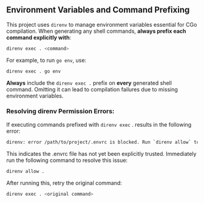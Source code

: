 ## Environment Variables and Command Prefixing

This project uses `direnv` to manage environment variables essential for CGo compilation.
When generating any shell commands, **always prefix each command explicitly with**:

```bash
direnv exec . <command>
```

For example, to run `go env`, use:

```bash
direnv exec . go env
```

**Always** include the `direnv exec .` prefix on **every** generated shell command. Omitting it can lead to compilation failures due to missing environment variables.

### Resolving direnv Permission Errors:

If executing commands prefixed with `direnv exec` . results in the following error:

```bash
direnv: error /path/to/project/.envrc is blocked. Run `direnv allow` to approve its content
```

This indicates the .envrc file has not yet been explicitly trusted.
Immediately run the following command to resolve this issue:

```bash
direnv allow .
```

After running this, retry the original command:

```bash
direnv exec . <original command>
```
